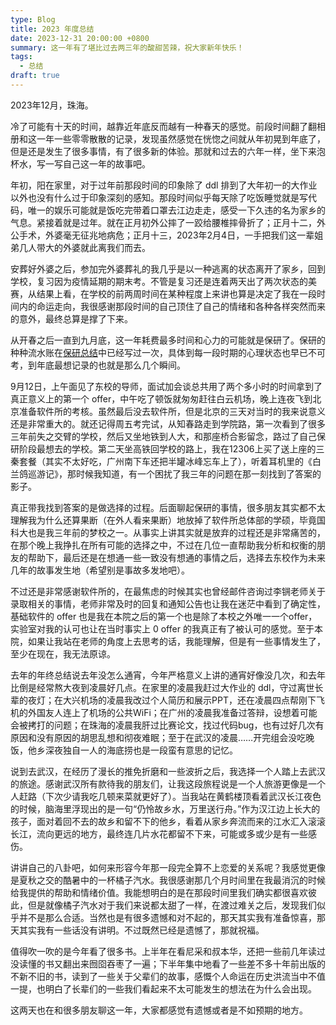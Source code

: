 ```yaml
---
type: Blog
title: 2023 年度总结
date: 2023-12-31 20:00:00 +0800
summary: 这一年有了堪比过去两三年的酸甜苦辣，祝大家新年快乐！
tags:
  - 总结
draft: true
---
```


2023年12月，珠海。

冷了可能有十天的时间，越靠近年底反而越有一种春天的感觉。前段时间翻了翻相册和这一年一些零零散散的记录，发现虽然感觉在恍惚之间就从年初晃到年底了，但是还是发生了很多事情，有了很多新的体验。那就和过去的六年一样，坐下来泡杯水，写一写自己这一年的故事吧。

年初，阳在家里，对于过年前那段时间的印象除了 ddl 排到了大年初一的大作业以外也没有什么过于印象深刻的感知。那段时间似乎每天除了吃饭睡觉就是写代码，唯一的娱乐可能就是饭吃完带着口罩去江边走走，感受一下久违的名为家乡的气息。紧接着就是过年。就在正月初外公摔了一跤给腰椎摔骨折了；正月十二，外公手术，外婆毫无征兆地病危；正月十三，2023年2月4日，一手把我们这一辈姐弟几人带大的外婆就此离我们而去。

安葬好外婆之后，参加完外婆葬礼的我几乎是以一种逃离的状态离开了家乡，回到学校，复习因为疫情延期的期末考。不管是复习还是连着两天出了两次状态的美赛，从结果上看，在学校的前两周时间在某种程度上来讲也算是决定了我在一段时间内的命运走向，我很感谢那段时间的自己顶住了自己的情绪和各种各样突然而来的意外，最终总算是撑了下来。

从开春之后一直到九月底，这一年耗费最多时间和心力的可能就是保研了。保研的种种流水账在[保研总结](/about-baoyan)中已经写过一次，具体到每一段时期的心理状态也早已不可考，到年底最想记录的也就是那么几个瞬间。

9月12日，上午面见了东校的导师，面试加会谈总共用了两个多小时的时间拿到了真正意义上的第一个 offer，中午吃了顿饭就匆匆赶往白云机场，晚上连夜飞到北京准备软件所的考核。虽然最后没去软件所，但是北京的三天对当时的我来说意义还是非常重大的。就还记得周五考完试，从知春路走到学院路，第一次看到了很多三年前失之交臂的学校，然后又坐地铁到人大，和那座桥合影留念，路过了自己保研阶段最想去的学校。第二天坐高铁回学校的路上，我在12306上买了送上座的三秦套餐（其实不太好吃，广州南下车还把半罐冰峰忘车上了），听着耳机里的《白兰鸽巡游记》，那时候我知道，有一个困扰了我三年的问题在那一刻找到了答案的影子。

真正带我找到答案的是做选择的过程。后面聊起保研的事情，很多朋友其实都不太理解我为什么还算果断（在外人看来果断）地放掉了软件所总体部的学硕，毕竟国科大也是我三年前的梦校之一。从事实上讲其实就是放弃的过程还是非常痛苦的，在那个晚上我挣扎在所有可能的选择之中，不过在几位一直帮助我分析和权衡的朋友的帮助下，最后还是在想通一些一致没有想通的事情之后，选择去东校作为未来几年的故事发生地（希望别是事故多发地吧）。

不过还是非常感谢软件所的，在最焦虑的时候其实也曾经邮件咨询过李锎老师关于录取相关的事情，老师非常及时的回复和通知公告也让我在迷茫中看到了确定性，基础软件的 offer 也是我在本院之后的第一个也是除了本校之外唯一一个offer，实验室对我的认可也让在当时事实上 0 offer 的我真正有了被认可的感觉。至于本院，如果让我站在老师的角度上去思考的话，我能理解，但是有一些事情发生了，至少在现在，我无法原谅。

去年的年终总结说去年没怎么通宵，今年严格意义上讲的通宵好像没几次，和去年比倒是经常熬大夜到凌晨好几点。在家里的凌晨我赶过大作业的 ddl，守过离世长辈的夜灯；在大兴机场的凌晨我改过个人简历和展示PPT，还在凌晨四点帮刚下飞机的外国友人连上了机场的公共WiFi；在广州的凌晨我准备过答辩，设想着可能会被拷打的问题；在珠海的凌晨我肝过比赛论文，找过代码bug，也有过好几次有原因和没有原因的胡思乱想和彻夜难眠；至于在武汉的凌晨……开完组会没吃晚饭，他乡深夜独自一人的海底捞也是一段蛮有意思的记忆。

说到去武汉，在经历了漫长的推免折磨和一些波折之后，我选择一个人踏上去武汉的旅途。感谢武汉所有款待我的朋友们，让我这段旅程说是一个人旅游更像是一个人赶路（下次少请我吃几顿来菜就更好了）。当我站在黄鹤楼顶看着武汉长江夜色的时候，脑海里浮现出的是一句“仍怜故乡水，万里送行舟。”作为汉江边上长大的孩子，面对着回不去的故乡和留不下的他乡，看着从家乡奔流而来的江水汇入滚滚长江，流向更远的地方，最终连几片水花都留不下来，可能或多或少是有一些感伤。

讲讲自己的八卦吧，如何来形容今年那一段完全算不上恋爱的关系呢？我感觉更像是夏秋之交的酷暑中的一杯橘子汽水。我很感谢那几个月时间里在我最消沉的时候给我提供的帮助和情绪价值。我能想明白的是在那段时间里我们确实都很喜欢彼此，但是就像橘子汽水对于我们来说都太甜了一样，在渡过难关之后，发现我们似乎并不是那么合适。当然也是有很多遗憾和对不起的，那天其实我有准备惊喜，那天其实我有一些话没有讲明。不过既然已经是遗憾了，那就祝福。

值得吹一吹的是今年看了很多书。上半年在看尼采和叔本华，还把一些前几年读过没读懂的书又翻出来囫囵吞枣了一遍；下半年集中地看了一些差不多十年前出版的不新不旧的书，读到了一些关于父辈们的故事，感慨个人命运在历史洪流当中不值一提，也明白了长辈们的一些我们看起来不太可能发生的想法在为什么会出现。

这两天也在和很多朋友聊这一年，大家都感觉有遗憾或者是不如预期的地方。